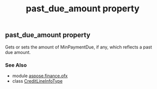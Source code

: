 ﻿---
title: past_due_amount property
second_title: Aspose.Finance for Python via .NET API References
description: 
type: docs
weight: 100
url: /python-net/aspose.finance.ofx/creditlineinfotype/past_due_amount/
is_root: false
---

## past_due_amount property


Gets or sets the amount of MinPaymentDue, if any, which reflects a past due amount.

### See Also
* module [aspose.finance.ofx](../../)
* class [CreditLineInfoType](/finance/python-net/aspose.finance.ofx/creditlineinfotype)
